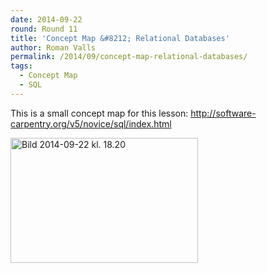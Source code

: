```yaml
---
date: 2014-09-22
round: Round 11
title: 'Concept Map &#8212; Relational Databases'
author: Roman Valls
permalink: /2014/09/concept-map-relational-databases/
tags:
  - Concept Map
  - SQL
---
```

This is a small concept map for this lesson: http://software-carpentry.org/v5/novice/sql/index.html

[<img class="alignnone size-medium wp-image-8908" alt="Bild 2014-09-22 kl. 18.20" src="http://files.software-carpentry.org/training-course/2014/09/Bild-2014-09-22-kl.-18.20-300x200.jpg" width="300" height="200" />][1]

 [1]: http://files.software-carpentry.org/training-course/2014/09/Bild-2014-09-22-kl.-18.20.jpg
